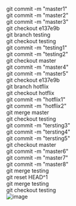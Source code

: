 git commit -m "master1"  
git commit -m "master2"  
git commit -m "master3"  
git checkout e137e9b  
git branch testing  
git checkout testing  
git commit -m "testing1"  
git commit -m "testing2"  
git checkout master  
git commit -m "master4"  
git commit -m "master5"  
git checkout e137e9b  
git branch hotflix  
git checkout hotflix  
git commit -m "hotflix1"  
git commit -m "hotflix2"  
git merge master  
git checkout testing  
git commit -m "tersting3"  
git commit -m "tersting4"  
git commit -m "tersting5"  
git checkout master  
git commit -m "master6"  
git commit -m "master7"  
git commit -m "master8"  
git merge testing  
git reset HEAD^1  
git merge testing  
git checkout testing  
![image](https://user-images.githubusercontent.com/102536682/167254779-58029e5c-fab3-45bf-88e2-521aae00c9be.png)

